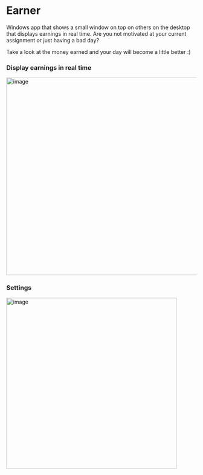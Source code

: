 # Earner
Windows app that shows a small window on top on others on the desktop that displays earnings in real time.
Are you not motivated at your current assignment or just having a bad day? 

Take a look at the money earned and your day will become a little better :)

### Display earnings in real time

<img width="522" alt="image" src="https://user-images.githubusercontent.com/2292809/196758533-a96c06dd-0413-4ade-866e-66435617b789.png">


### Settings

<img width="451" alt="image" src="https://user-images.githubusercontent.com/2292809/196758639-8598ca6b-d81e-4ff2-a5d3-7e1f3c377ada.png">

